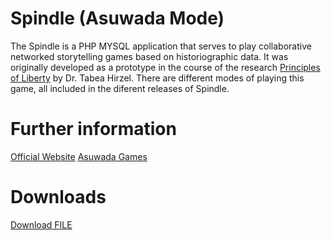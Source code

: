 # Spindle (Asuwada Mode)
 The Spindle is a PHP MYSQL application that serves to play collaborative networked storytelling games based on historiographic data. 
 It was originally developed as a prototype in the course of the research [Principles of Liberty](https://www.academia.edu/32032532/Principles_of_Liberty_A_Design_based_Research_on_Liberty_as_A_Priori_Constitutive_Principle_of_the_Social_in_the_Swiss_Nation_Story) by Dr. Tabea Hirzel. 
 There are different modes of playing this game, all included in the diferent releases of Spindle.
 
 # Further information
 [Official Website](https://spindlegames.blogspot.com/)
 [Asuwada Games](https://asuwada.blogspot.com/)
 
 # Downloads
 <a id="raw-url" href="https://github.com/spindlegame/spindle-asuwada/archive/main.zip">Download FILE</a>
